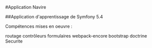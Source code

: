 #Application Navire

##Application d'apprentissage de Symfony 5.4

Compétences mises en oeuvre :

routage
contrôleurs
formulaires
webpack-encore
bootstrap
doctrine
Securite
